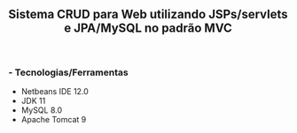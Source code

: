 <h2 align="center">Sistema CRUD para Web utilizando JSPs/servlets e JPA/MySQL no padrão MVC</h2>
<br>

### - Tecnologias/Ferramentas

* Netbeans IDE 12.0
* JDK 11
* MySQL 8.0
* Apache Tomcat 9
